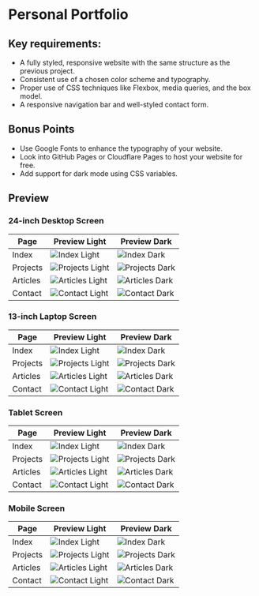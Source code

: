# Personal Portfolio

## Key requirements:

- A fully styled, responsive website with the same structure as the previous project.
- Consistent use of a chosen color scheme and typography.
- Proper use of CSS techniques like Flexbox, media queries, and the box model.
- A responsive navigation bar and well-styled contact form.

## Bonus Points

- Use Google Fonts to enhance the typography of your website.
- Look into GitHub Pages or Cloudflare Pages to host your website for free.
- Add support for dark mode using CSS variables.

## Preview

### 24-inch Desktop Screen
| Page     | Preview Light                                            | Preview Dark                                           |
| -------- | -------------------------------------------------------- | ------------------------------------------------------ |
| Index    | ![Index Light](./preview/3-light-desktop-index.png)       | ![Index Dark](./preview/3-dark-desktop-index.png)       |
| Projects | ![Projects Light](./preview/3-light-desktop-projects.png) | ![Projects Dark](./preview/3-dark-desktop-projects.png) |
| Articles | ![Articles Light](./preview/3-light-desktop-articles.png) | ![Articles Dark](./preview/3-dark-desktop-articles.png) |
| Contact  | ![Contact Light](./preview/3-light-desktop-contact.png)   | ![Contact Dark](./preview/3-dark-desktop-contact.png)   |

### 13-inch Laptop Screen

| Page     | Preview Light                                            | Preview Dark                                           |
| -------- | -------------------------------------------------------- | ------------------------------------------------------ |
| Index    | ![Index Light](./preview/3-light-laptop-index.png)       | ![Index Dark](./preview/3-dark-laptop-index.png)       |
| Projects | ![Projects Light](./preview/3-light-laptop-projects.png) | ![Projects Dark](./preview/3-dark-laptop-projects.png) |
| Articles | ![Articles Light](./preview/3-light-laptop-articles.png) | ![Articles Dark](./preview/3-dark-laptop-articles.png) |
| Contact  | ![Contact Light](./preview/3-light-laptop-contact.png)   | ![Contact Dark](./preview/3-dark-laptop-contact.png)   |

### Tablet Screen

| Page     | Preview Light                                            | Preview Dark                                           |
| -------- | -------------------------------------------------------- | ------------------------------------------------------ |
| Index    | ![Index Light](./preview/3-light-tablet-index.png)       | ![Index Dark](./preview/3-dark-tablet-index.png)       |
| Projects | ![Projects Light](./preview/3-light-tablet-projects.png) | ![Projects Dark](./preview/3-dark-tablet-projects.png) |
| Articles | ![Articles Light](./preview/3-light-tablet-articles.png) | ![Articles Dark](./preview/3-dark-tablet-articles.png) |
| Contact  | ![Contact Light](./preview/3-light-tablet-contact.png)   | ![Contact Dark](./preview/3-dark-tablet-contact.png)   |

### Mobile Screen

| Page     | Preview Light                                            | Preview Dark                                           |
| -------- | -------------------------------------------------------- | ------------------------------------------------------ |
| Index    | ![Index Light](./preview/3-light-mobile-index.png)       | ![Index Dark](./preview/3-dark-mobile-index.png)       |
| Projects | ![Projects Light](./preview/3-light-mobile-projects.png) | ![Projects Dark](./preview/3-dark-mobile-projects.png) |
| Articles | ![Articles Light](./preview/3-light-mobile-articles.png) | ![Articles Dark](./preview/3-dark-mobile-articles.png) |
| Contact  | ![Contact Light](./preview/3-light-mobile-contact.png)   | ![Contact Dark](./preview/3-dark-mobile-contact.png)   |
